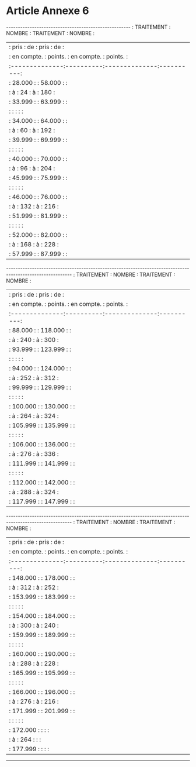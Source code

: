 # Article Annexe 6

----------------------------------------------------- :  TRAITEMENT  :  NOMBRE  :  TRAITEMENT  :  NOMBRE  :

<table>
<tr>
<td> :     pris     :    de    :     pris     :    de    :</td>
</tr>
<tr>
<td> :  en compte.  :  points. :  en compte.  :  points. :</td>
</tr>
<tr>
<td> :--------------:----------:--------------:----------:</td>
</tr>
<tr>
<td> :   28.000     :          :   58.000     :          :</td>
</tr>
<tr>
<td> :      à       :    24    :      à       :   180    :</td>
</tr>
<tr>
<td> :   33.999     :          :   63.999     :          :</td>
</tr>
<tr>
<td> :              :          :              :          :</td>
</tr>
<tr>
<td> :   34.000     :          :   64.000     :          :</td>
</tr>
<tr>
<td> :      à       :    60    :      à       :   192    :</td>
</tr>
<tr>
<td> :   39.999     :          :   69.999     :          :</td>
</tr>
<tr>
<td> :              :          :              :          :</td>
</tr>
<tr>
<td> :   40.000     :          :   70.000     :          :</td>
</tr>
<tr>
<td> :      à       :    96    :      à       :   204    :</td>
</tr>
<tr>
<td> :   45.999     :          :   75.999     :          :</td>
</tr>
<tr>
<td> :              :          :              :          :</td>
</tr>
<tr>
<td> :   46.000     :          :   76.000     :          :</td>
</tr>
<tr>
<td> :      à       :   132    :      à       :   216    :</td>
</tr>
<tr>
<td> :   51.999     :          :   81.999     :          :</td>
</tr>
<tr>
<td> :              :          :              :          :</td>
</tr>
<tr>
<td> :   52.000     :          :   82.000     :          :</td>
</tr>
<tr>
<td> :      à       :   168    :      à       :   228    :</td>
</tr>
<tr>
<td> :   57.999     :          :   87.999     :          :</td>
</tr>
</table>

---------------------------------------------------------------------------------------------------------- :  TRAITEMENT  :  NOMBRE  :  TRAITEMENT  :  NOMBRE  :

<table>
<tr>
<td> :     pris     :    de    :     pris     :    de    :</td>
</tr>
<tr>
<td> :  en compte.  :  points. :  en compte.  :  points. :</td>
</tr>
<tr>
<td> :--------------:----------:--------------:----------:</td>
</tr>
<tr>
<td> :   88.000     :          :  118.000     :          :</td>
</tr>
<tr>
<td> :      à       :   240    :      à       :   300    :</td>
</tr>
<tr>
<td> :   93.999     :          :  123.999     :          :</td>
</tr>
<tr>
<td> :              :          :              :          :</td>
</tr>
<tr>
<td> :   94.000     :          :  124.000     :          :</td>
</tr>
<tr>
<td> :      à       :   252    :      à       :   312    :</td>
</tr>
<tr>
<td> :   99.999     :          :  129.999     :          :</td>
</tr>
<tr>
<td> :              :          :              :          :</td>
</tr>
<tr>
<td> :  100.000     :          :  130.000     :          :</td>
</tr>
<tr>
<td> :      à       :   264    :      à       :   324    :</td>
</tr>
<tr>
<td> :  105.999     :          :  135.999     :          :</td>
</tr>
<tr>
<td> :              :          :              :          :</td>
</tr>
<tr>
<td> :  106.000     :          :  136.000     :          :</td>
</tr>
<tr>
<td> :      à       :   276    :      à       :   336    :</td>
</tr>
<tr>
<td> :  111.999     :          :  141.999     :          :</td>
</tr>
<tr>
<td> :              :          :              :          :</td>
</tr>
<tr>
<td> :  112.000     :          :  142.000     :          :</td>
</tr>
<tr>
<td> :      à       :   288    :      à       :   324    :</td>
</tr>
<tr>
<td> :  117.999     :          :  147.999     :          :</td>
</tr>
</table>

---------------------------------------------------------------------------------------------------------- :  TRAITEMENT  :  NOMBRE  :  TRAITEMENT  :  NOMBRE  :

<table>
<tr>
<td> :     pris     :    de    :     pris     :    de    :</td>
</tr>
<tr>
<td> :  en compte.  :  points. :  en compte.  :  points. :</td>
</tr>
<tr>
<td> :--------------:----------:--------------:----------:</td>
</tr>
<tr>
<td> :  148.000     :          :  178.000     :          :</td>
</tr>
<tr>
<td> :      à       :   312    :      à       :   252    :</td>
</tr>
<tr>
<td> :  153.999     :          :  183.999     :          :</td>
</tr>
<tr>
<td> :              :          :              :          :</td>
</tr>
<tr>
<td> :  154.000     :          :  184.000     :          :</td>
</tr>
<tr>
<td> :      à       :   300    :      à       :   240    :</td>
</tr>
<tr>
<td> :  159.999     :          :  189.999     :          :</td>
</tr>
<tr>
<td> :              :          :              :          :</td>
</tr>
<tr>
<td> :  160.000     :          :  190.000     :          :</td>
</tr>
<tr>
<td> :      à       :   288    :      à       :   228    :</td>
</tr>
<tr>
<td> :  165.999     :          :  195.999     :          :</td>
</tr>
<tr>
<td> :              :          :              :          :</td>
</tr>
<tr>
<td> :  166.000     :          :  196.000     :          :</td>
</tr>
<tr>
<td> :      à       :   276    :      à       :   216    :</td>
</tr>
<tr>
<td> :  171.999     :          :  201.999     :          :</td>
</tr>
<tr>
<td> :              :          :              :          :</td>
</tr>
<tr>
<td> :  172.000     :          :              :          :</td>
</tr>
<tr>
<td> :      à       :   264    :              :          :</td>
</tr>
<tr>
<td> :  177.999     :          :              :          :</td>
</tr>
</table>

-----------------------------------------------------
